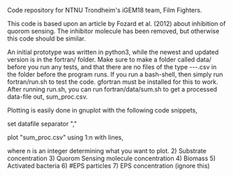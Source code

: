 Code repository for NTNU Trondheim's iGEM18 team, Film Fighters.

This code is based upon an article by Fozard et al. (2012) about inhibition of
quorom sensing. The inhibitor molecule has been removed, but otherwise this
code should be similar.

An initial prototype was written in python3, while the newest and updated
version is in the fortran/ folder. Make sure to make a folder called data/
before you run any tests, and that there are no files of the type ---.csv in
the folder before the program runs. If you run a bash-shell, then simply run
fortran/run.sh to test the code. gfortran must be installed for this to work.
After running run.sh, you can run fortran/data/sum.sh to get a processed
data-file out, sum_proc.csv.

Plotting is easily done in gnuplot with the following code snippets,

set datafile separator ","

plot "sum_proc.csv" using 1:n with lines,

where n is an integer determining what you want to plot.
2) Substrate concentration
3) Quorom Sensing molecule concentration
4) Biomass
5) Activated bacteria
6) #EPS particles
7) EPS concentration (ignore this)
